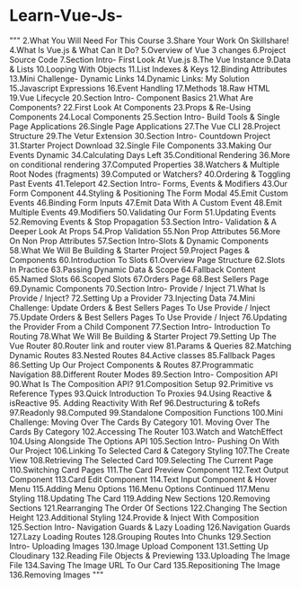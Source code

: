 # Learn-Vue-Js-
"""
2.What You Will Need For This Course
3.Share Your Work On Skillshare!
4.What Is Vue.js & What Can It Do?
5.Overview of Vue 3 changes
6.Project Source Code
7.Section Intro- First Look At Vue.js
8.The Vue Instance
9.Data & Lists
10.Looping With Objects
11.List Indexes & Keys
12.Binding Attributes
13.Mini Challenge- Dynamic Links
14.Dynamic Links: My Solution
15.Javascript Expressions
16.Event Handling
17.Methods
18.Raw HTML
19.Vue Lifecycle
20.Section Intro- Component Basics
21.What Are Components?
22.First Look At Components
23.Props & Re-Using Components
24.Local Components
25.Section Intro- Build Tools & Single Page Applications
26.Single Page Applications
27.The Vue CLI
28.Project Structure
29.The Vetur Extension
30.Section Intro- Countdown Project
31.Starter Project Download
32.Single File Components
33.Making Our Events Dynamic
34.Calculating Days Left
35.Conditional Rendering
36.More on conditional rendering
37.Computed Properties
38.Watchers & Multiple Root Nodes (fragments)
39.Computed or Watchers?
40.Ordering & Toggling Past Events
41.Teleport
42.Section Intro- Forms, Events & Modifiers
43.Our Form Component
44.Styling & Positioning The Form Modal
45.Emit Custom Events
46.Binding Form Inputs
47.Emit Data With A Custom Event
48.Emit Multiple Events
49.Modifiers
50.Validating Our Form
51.Updating Events
52.Removing Events & Stop Propagation
53.Section Intro- Validation & A Deeper Look At Props
54.Prop Validation
55.Non Prop Attributes
56.More On Non Prop Attributes
57.Section Intro-Slots & Dynamic Components
58.What We Will Be Building & Starter Project
59.Project Pages & Components
60.Introduction To Slots
61.Overview Page Structure
62.Slots In Practice
63.Passing Dynamic Data & Scope
64.Fallback Content
65.Named Slots
66.Scoped Slots
67.Orders Page
68.Best Sellers Page
69.Dynamic Components
70.Section Intro- Provide / Inject
71.What Is Provide / Inject?
72.Setting Up a Provider
73.Injecting Data
74.Mini Challenge: Update Orders & Best Sellers Pages To Use Provide / Inject
75.Update Orders & Best Sellers Pages To Use Provide / Inject
76.Updating the Provider From a Child Component
77.Section Intro- Introduction To Routing
78.What We Will Be Building & Starter Project
79.Setting Up The Vue Router
80.Router link and router view
81.Params & Queries
82.Matching Dynamic Routes
83.Nested Routes
84.Active classes
85.Fallback Pages
86.Setting Up Our Project Components & Routes
87.Programmatic Navigation
88.Different Router Modes
89.Section Intro- Composition API
90.What Is The Composition API?
91.Composition Setup
92.Primitive vs Reference Types
93.Quick Introduction To Proxies
94.Using Reactive & isReactive
95. Adding Reactivity With Ref
96.Destructuring & toRefs
97.Readonly
98.Computed
99.Standalone Composition Functions
100.Mini Challenge: Moving Over The Cards By Category
101. Moving Over The Cards By Category
102.Accessing The Router
103.Watch and WatchEffect
104.Using Alongside The Options API
105.Section Intro- Pushing On With Our Project
106.Linking To Selected Card & Category Styling
107.The Create View
108.Retrieving The Selected Card
109.Selecting The Current Page
110.Switching Card Pages
111.The Card Preview Component
112.Text Output Component
113.Card Edit Component
114.Text Input Component & Hover Menu
115.Adding Menu Options
116.Menu Options Continued
117.Menu Styling
118.Updating The Card
119.Adding New Sections
120.Removing Sections
121.Rearranging The Order Of Sections
122.Changing The Section Height
123.Additional Styling
124.Provide & Inject With Composition
125.Section Intro- Navigation Guards & Lazy Loading
126.Navigation Guards
127.Lazy Loading Routes
128.Grouping Routes Into Chunks
129.Section Intro- Uploading Images
130.Image Upload Component
131.Setting Up Cloudinary
132.Reading File Objects & Previewing
133.Uploading The Image File
134.Saving The Image URL To Our Card
135.Repositioning The Image
136.Removing Images
"""
